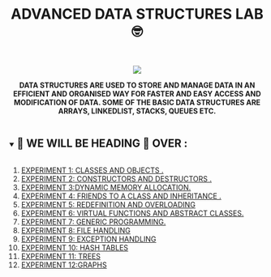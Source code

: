 <h1 align="center">ADVANCED DATA STRUCTURES LAB 🤓</h1>
<!-- PROJECT LOGO -->
<br />
<p align="center">
  <a href="https://github.com/DHANOLA/CLASS-NOTIX/tree/root/SEMESTER%202/ADVANCED%20DATA%20STRUCTURES%20LAB">
    <img src="https://media.giphy.com/media/JrXas5ecb4FkwbFpIE/giphy.gif" >
  </a>

  

  <p align="center">
  <b>DATA STRUCTURES ARE USED TO STORE AND MANAGE DATA IN AN EFFICIENT AND ORGANISED WAY FOR FASTER AND EASY ACCESS AND MODIFICATION OF DATA. SOME OF THE BASIC DATA STRUCTURES ARE ARRAYS, LINKEDLIST, STACKS, QUEUES ETC.</b>
    <br />
   
  </p>
</p>


<!-- TABLE OF CONTENTS -->
<details open="open">
  <summary><h2 style="display: inline-block">🐽 WE WILL BE HEADING 🐧 OVER :</h2></summary>
  <ol>
      <li>  <a href="https://github.com/DHANOLA/CLASS-NOTIX/tree/root/SEMESTER%202/ADVANCED%20DATA%20STRUCTURES%20LAB/EXPERIMENT%201" style="color: ">EXPERIMENT 1: CLASSES AND OBJECTS .</a></li>
                <li><a href="https://github.com/DHANOLA/CLASS-NOTIX/tree/root/SEMESTER%202/ADVANCED%20DATA%20STRUCTURES%20LAB/EXPERIMENT%202" style="color: ">EXPERIMENT 2: CONSTRUCTORS AND DESTRUCTORS .</a></li>
              <li><a href="https://github.com/DHANOLA/CLASS-NOTIX/tree/root/SEMESTER%202/ADVANCED%20DATA%20STRUCTURES%20LAB/EXPERIMENT%203" style="color: ">EXPERIMENT 3:DYNAMIC MEMORY ALLOCATION.</a></li>
              <li><a href="https://github.com/DHANOLA/CLASS-NOTIX/tree/root/SEMESTER%202/ADVANCED%20DATA%20STRUCTURES%20LAB/EXPERIMENT%204" style="color: ">EXPERIMENT 4: FRIENDS TO A CLASS AND INHERITANCE .</a></li>
              <li><a href="https://github.com/DHANOLA/CLASS-NOTIX/tree/root/SEMESTER%202/ADVANCED%20DATA%20STRUCTURES%20LAB/EXPERIMENT%205" style="color: ">EXPERIMENT 5: REDEFINITION AND OVERLOADING</a></li>
             <li><a href="https://github.com/DHANOLA/CLASS-NOTIX/tree/root/SEMESTER%202/ADVANCED%20DATA%20STRUCTURES%20LAB/EXPERIMENT%206" style="color: ">EXPERIMENT 6: VIRTUAL FUNCTIONS AND ABSTRACT CLASSES.</a></li>
              <li><a href="https://github.com/DHANOLA/CLASS-NOTIX/tree/root/SEMESTER%202/ADVANCED%20DATA%20STRUCTURES%20LAB/EXPERIMENT%207" style="color: ">EXPERIMENT 7: GENERIC PROGRAMMING.</a></li>
            <li><a href="https://github.com/DHANOLA/CLASS-NOTIX/tree/root/SEMESTER%202/ADVANCED%20DATA%20STRUCTURES%20LAB/EXPERIMENT%208" style="color: ">EXPERIMENT 8: FILE HANDLING</a></li>
            <li><a href="https://github.com/DHANOLA/CLASS-NOTIX/tree/root/SEMESTER%202/ADVANCED%20DATA%20STRUCTURES%20LAB/EXPERIMENT%209" style="color: ">EXPERIMENT 9: EXCEPTION HANDLING</a></li>
            <li><a href="https://github.com/DHANOLA/CLASS-NOTIX/tree/root/SEMESTER%202/ADVANCED%20DATA%20STRUCTURES%20LAB/EXPERIMENT%2010" style="color: ">EXPERIMENT 10: HASH TABLES </a></li>
           <li><a href="https://github.com/DHANOLA/CLASS-NOTIX/tree/root/SEMESTER%202/ADVANCED%20DATA%20STRUCTURES%20LAB/EXPERIMENT%2011" style="color: ">EXPERIMENT 11: TREES </a></li>
           <li><a href="https://github.com/DHANOLA/CLASS-NOTIX/tree/root/SEMESTER%202/ADVANCED%20DATA%20STRUCTURES%20LAB/EXPERIMENT%2012" style="color: ">EXPERIMENT 12:GRAPHS</a></li>
          
        
  </ol>
</details>




